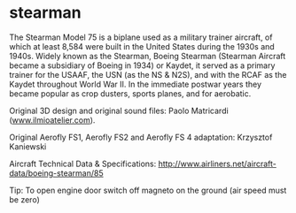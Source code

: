 # stearman
The Stearman Model 75 is a biplane used as a military trainer aircraft, of which at least 8,584 were built in the United States during the 1930s and 1940s. Widely known as the Stearman, Boeing Stearman (Stearman Aircraft became a subsidiary of Boeing in 1934) or Kaydet, it served as a primary trainer for the USAAF, the USN (as the NS & N2S), and with the RCAF as the Kaydet throughout World War II. In the immediate postwar years they became popular as crop dusters, sports planes, and for aerobatic.

Original 3D design and original sound files:
Paolo Matricardi (www.ilmioatelier.com).

Original Aerofly FS1, Aerofly FS2 and Aerofly FS 4 adaptation:
Krzysztof Kaniewski

Aircraft Technical Data & Specifications: http://www.airliners.net/aircraft-data/boeing-stearman/85 

Tip: 
To open engine door switch off magneto on the ground (air speed must be zero)

